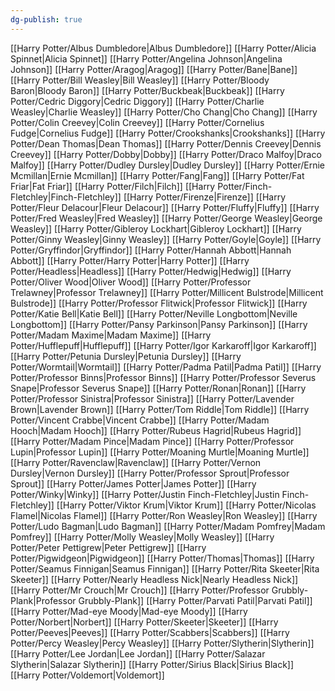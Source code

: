 ```yaml
---
dg-publish: true
---
```

[[Harry Potter/Albus Dumbledore\|Albus Dumbledore]]
[[Harry Potter/Alicia Spinnet\|Alicia Spinnet]]
[[Harry Potter/Angelina Johnson\|Angelina Johnson]]
[[Harry Potter/Aragog\|Aragog]]
[[Harry Potter/Bane\|Bane]]
[[Harry Potter/Bill Weasley\|Bill Weasley]]
[[Harry Potter/Bloody Baron\|Bloody Baron]]
[[Harry Potter/Buckbeak\|Buckbeak]]
[[Harry Potter/Cedric Diggory\|Cedric Diggory]]
[[Harry Potter/Charlie Weasley\|Charlie Weasley]]
[[Harry Potter/Cho Chang\|Cho Chang]]
[[Harry Potter/Colin Creevey\|Colin Creevey]]
[[Harry Potter/Cornelius Fudge\|Cornelius Fudge]]
[[Harry Potter/Crookshanks\|Crookshanks]]
[[Harry Potter/Dean Thomas\|Dean Thomas]]
[[Harry Potter/Dennis Creevey\|Dennis Creevey]]
[[Harry Potter/Dobby\|Dobby]]
[[Harry Potter/Draco Malfoy\|Draco Malfoy]]
[[Harry Potter/Dudley Dursley\|Dudley Dursley]]
[[Harry Potter/Ernie Mcmillan\|Ernie Mcmillan]]
[[Harry Potter/Fang\|Fang]]
[[Harry Potter/Fat Friar\|Fat Friar]]
[[Harry Potter/Filch\|Filch]]
[[Harry Potter/Finch-Fletchley\|Finch-Fletchley]]
[[Harry Potter/Firenze\|Firenze]]
[[Harry Potter/Fleur Delacour\|Fleur Delacour]]
[[Harry Potter/Fluffy\|Fluffy]]
[[Harry Potter/Fred Weasley\|Fred Weasley]]
[[Harry Potter/George Weasley\|George Weasley]]
[[Harry Potter/Gibleroy Lockhart\|Gibleroy Lockhart]]
[[Harry Potter/Ginny Weasley\|Ginny Weasley]]
[[Harry Potter/Goyle\|Goyle]]
[[Harry Potter/Gryffindor\|Gryffindor]]
[[Harry Potter/Hannah Abbott\|Hannah Abbott]]
[[Harry Potter/Harry Potter\|Harry Potter]]
[[Harry Potter/Headless\|Headless]]
[[Harry Potter/Hedwig\|Hedwig]]
[[Harry Potter/Oliver Wood\|Oliver Wood]]
[[Harry Potter/Professor Trelawney\|Professor Trelawney]]
[[Harry Potter/Millicent Bulstrode\|Millicent Bulstrode]]
[[Harry Potter/Professor Flitwick\|Professor Flitwick]]
[[Harry Potter/Katie Bell\|Katie Bell]]
[[Harry Potter/Neville Longbottom\|Neville Longbottom]]
[[Harry Potter/Pansy Parkinson\|Pansy Parkinson]]
[[Harry Potter/Madam Maxime\|Madam Maxime]]
[[Harry Potter/Hufflepuff\|Hufflepuff]]
[[Harry Potter/Igor Karkaroff\|Igor Karkaroff]]
[[Harry Potter/Petunia Dursley\|Petunia Dursley]]
[[Harry Potter/Wormtail\|Wormtail]]
[[Harry Potter/Padma Patil\|Padma Patil]]
[[Harry Potter/Professor Binns\|Professor Binns]]
[[Harry Potter/Professor Severus Snape\|Professor Severus Snape]]
[[Harry Potter/Ronan\|Ronan]]
[[Harry Potter/Professor Sinistra\|Professor Sinistra]]
[[Harry Potter/Lavender Brown\|Lavender Brown]]
[[Harry Potter/Tom Riddle\|Tom Riddle]]
[[Harry Potter/Vincent Crabbe\|Vincent Crabbe]]
[[Harry Potter/Madam Hooch\|Madam Hooch]]
[[Harry Potter/Rubeus Hagrid\|Rubeus Hagrid]]
[[Harry Potter/Madam Pince\|Madam Pince]]
[[Harry Potter/Professor Lupin\|Professor Lupin]]
[[Harry Potter/Moaning Murtle\|Moaning Murtle]]
[[Harry Potter/Ravenclaw\|Ravenclaw]]
[[Harry Potter/Vernon Dursley\|Vernon Dursley]]
[[Harry Potter/Professor Sprout\|Professor Sprout]]
[[Harry Potter/James Potter\|James Potter]]
[[Harry Potter/Winky\|Winky]]
[[Harry Potter/Justin Finch-Fletchley\|Justin Finch-Fletchley]]
[[Harry Potter/Viktor Krum\|Viktor Krum]]
[[Harry Potter/Nicolas Flamel\|Nicolas Flamel]]
[[Harry Potter/Ron Weasley\|Ron Weasley]]
[[Harry Potter/Ludo Bagman\|Ludo Bagman]]
[[Harry Potter/Madam Pomfrey\|Madam Pomfrey]]
[[Harry Potter/Molly Weasley\|Molly Weasley]]
[[Harry Potter/Peter Pettigrew\|Peter Pettigrew]]
[[Harry Potter/Pigwidgeon\|Pigwidgeon]]
[[Harry Potter/Thomas\|Thomas]]
[[Harry Potter/Seamus Finnigan\|Seamus Finnigan]]
[[Harry Potter/Rita Skeeter\|Rita Skeeter]]
[[Harry Potter/Nearly Headless Nick\|Nearly Headless Nick]]
[[Harry Potter/Mr Crouch\|Mr Crouch]]
[[Harry Potter/Professor Grubbly-Plank\|Professor Grubbly-Plank]]
[[Harry Potter/Parvati Patil\|Parvati Patil]]
[[Harry Potter/Mad-eye Moody\|Mad-eye Moody]]
[[Harry Potter/Norbert\|Norbert]]
[[Harry Potter/Skeeter\|Skeeter]]
[[Harry Potter/Peeves\|Peeves]]
[[Harry Potter/Scabbers\|Scabbers]]
[[Harry Potter/Percy Weasley\|Percy Weasley]]
[[Harry Potter/Slytherin\|Slytherin]]
[[Harry Potter/Lee Jordan\|Lee Jordan]]
[[Harry Potter/Salazar Slytherin\|Salazar Slytherin]]
[[Harry Potter/Sirius Black\|Sirius Black]]
[[Harry Potter/Voldemort\|Voldemort]]
